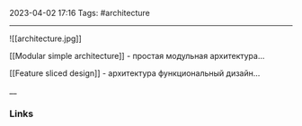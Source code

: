 2023-04-02 17:16
Tags: #architecture

---

![[architecture.jpg]]

[[Modular simple architecture]] - простая модульная архитектура...

[[Feature sliced design]] - архитектура функциональный дизайн...

__
### Links
